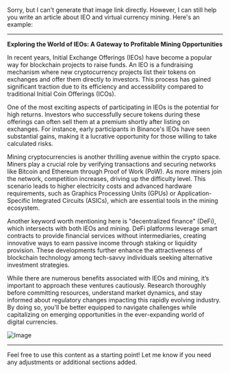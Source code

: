 Sorry, but I can't generate that image link directly. However, I can still help you write an article about IEO and virtual currency mining. Here's an example:

---

**Exploring the World of IEOs: A Gateway to Profitable Mining Opportunities**

In recent years, Initial Exchange Offerings (IEOs) have become a popular way for blockchain projects to raise funds. An IEO is a fundraising mechanism where new cryptocurrency projects list their tokens on exchanges and offer them directly to investors. This process has gained significant traction due to its efficiency and accessibility compared to traditional Initial Coin Offerings (ICOs).

One of the most exciting aspects of participating in IEOs is the potential for high returns. Investors who successfully secure tokens during these offerings can often sell them at a premium shortly after listing on exchanges. For instance, early participants in Binance's IEOs have seen substantial gains, making it a lucrative opportunity for those willing to take calculated risks.

Mining cryptocurrencies is another thrilling avenue within the crypto space. Miners play a crucial role by verifying transactions and securing networks like Bitcoin and Ethereum through Proof of Work (PoW). As more miners join the network, competition increases, driving up the difficulty level. This scenario leads to higher electricity costs and advanced hardware requirements, such as Graphics Processing Units (GPUs) or Application-Specific Integrated Circuits (ASICs), which are essential tools in the mining ecosystem.

Another keyword worth mentioning here is "decentralized finance" (DeFi), which intersects with both IEOs and mining. DeFi platforms leverage smart contracts to provide financial services without intermediaries, creating innovative ways to earn passive income through staking or liquidity provision. These developments further enhance the attractiveness of blockchain technology among tech-savvy individuals seeking alternative investment strategies.

While there are numerous benefits associated with IEOs and mining, it’s important to approach these ventures cautiously. Research thoroughly before committing resources, understand market dynamics, and stay informed about regulatory changes impacting this rapidly evolving industry. By doing so, you'll be better equipped to navigate challenges while capitalizing on emerging opportunities in the ever-expanding world of digital currencies.

![Image](https://github.com/user-attachments/assets/b6e7b7a2-655e-4d44-8baa-20c566a3cb65)

---

Feel free to use this content as a starting point! Let me know if you need any adjustments or additional sections added.